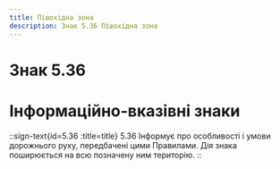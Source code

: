 ```yaml
---
title: Пішохідна зона
description: Знак 5.36 Пішохідна зона
---
```

# Знак 5.36
# Інформаційно-вказівні знаки
::sign-text{id=5.36 :title=title}
5.36 Інформує про особливості і умови дорожнього руху, передбачені цими Правилами.
Дія знака поширюється на всю позначену ним територію.
::